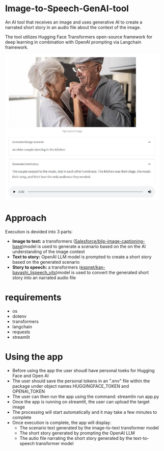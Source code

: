 # Image-to-Speech-GenAI-tool

An AI tool that receives an image and uses generative AI to create a narrated short story in an audio file about the context of the image.

The tool utilizes Hugging Face Transformers open-source framework for deep learning in combination with OpenAI prompting via Langchain framework.

![](audio-img/app-snapshot.jpg)

# Approach

Execution is devided into 3 parts:
- **Image to text:**
  a transformers ([Salesforce/blip-image-captioning-base](https://huggingface.co/Salesforce/blip-image-captioning-base))model is used to generate a scenario based on the on the AI understanding of the image context
- **Text to story:**
  OpenAI LLM model is prompted to create a short story based on the generated scenario
- **Story to speech:**
  a transformers ([espnet/kan-bayashi_ljspeech_vits](https://huggingface.co/espnet/kan-bayashi_ljspeech_vits))model is used to convert the generated short story into an narrated audio file

# requirements

- os
- dotenv
- transformers
- langchain
- requests
- streamlit

# Using the app

- Before using the app the user shoudl have personal toeks for Hugging Face and Open AI
- The user should save the personal tokens in an ".env" file within the package under object names HUGGINGFACE_TOKEN and OPENAI_TOKEN
- The user can then run the app using the command: streamlin run app.py
- Once the app is running on streamlit, the user can upload the target image
- The processing will start automatically and it may take a few minutes to complete
- Once execution is complete, the app will display:
  - The scenario text generated by the image-to-text transformer model
  - The short story generated by prompting the OpenAI LLM
  - The autio file narrating the short story generated by the text-to-speech transformer model


